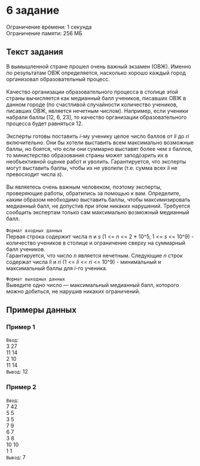 # 6 задание

Ограничение времени: 1 секунда\
Ограничение памяти: 256 МБ

## Текст задания

В вымышленной стране прошел очень важный экзамен (ОВЖ). Именно по результатам ОВЖ определяется, насколько хорошо каждый город организовал образовательный процесс.\
\
Качество организации образовательного процесса в столице этой страны вычисляется как медианный балл учеников, писавших ОВЖ в данном городе (по счастливой случайности количество учеников, писавших ОВЖ, является нечетным числом). Например, если ученики набрали баллы [12, 6, 23], то качество организации образовательного процесса будет равняться 12.\
\
Эксперты готовы поставить _i_-му ученику целое число баллов от _li_ до _ri_ включительно. Они бы хотели выставить всем максимально возможные баллы, но боятся, что если они суммарно выставят более чем _s_ баллов, то министерство образования страны может заподозрить их в необъективной оценке работ и уволить. Гарантируется, что эксперты могут выставить баллы, чтобы их не уволили (т.е. сумма всех _li_ не превосходит числа _s_).\
\
Вы являетесь очень важным человеком, поэтому эксперты, проверяющие работы, обратились за помощью к вам. Определите, каким образом необходимо выставить баллы, чтобы максимизировать медианный балл, не допустив при этом никаких нарушений. Требуется сообщить экспертам только сам максимально возможный медианный балл.\
\
`Формат входных данных`\
 Первая строка содержит числа _n_ и _s_ (1 <= _n_ <= 2 \* 10^5, 1 <= _s_ <= 10^9) - количество учеников в столице и ограничение сверху на суммарный балл учеников.\
Гарантируется, что число _n_ является нечетным. Следующие _n_ строк содержат числа _li_ и _ri_ (1 <= _li_ <= _ri_ <= 10^9) - минимальный и максимальный баллы для _i_-го ученика.

`Формат выходных данных`\
 Выведите одно число — максимальный медианный балл, которого можно добиться, не нарушив никаких ограничений.

## Примеры данных

### Пример 1

`Ввод`:\
3 27\
11 14\
2 10\
11 14\
`Вывод`: 12

### Пример 2

`Ввод`:\
7 42\
5 5\
3 5\
7 9\
6 7\
3 8\
10 10\
1 1\
`Вывод`: 7
